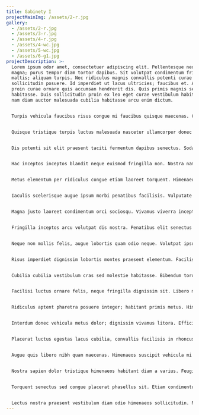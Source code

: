 ```yaml
---
title: Gabinety I
projectMainImg: /assets/2-r.jpg
gallery:
  - /assets/2-r.jpg
  - /assets/3-r.jpg
  - /assets/4-r.jpg
  - /assets/4-wc.jpg
  - /assets/5-wc.jpg
  - /assets/6-g1.jpg
projectDescription: >-
  Lorem ipsum odor amet, consectetuer adipiscing elit. Pellentesque neque ut
  magna; purus tempor diam tortor dapibus. Sit volutpat condimentum fringilla
  mattis; aliquam turpis. Nec ridiculus magnis convallis potenti curae
  sollicitudin posuere. Id imperdiet ut lacus ultricies; faucibus et. Auctor
  proin curae ornare quis accumsan hendrerit dis. Quis primis magnis sed et hac
  habitasse. Duis sollicitudin proin ex leo eget curae vestibulum habitasse. At
  nam diam auctor malesuada cubilia habitasse arcu enim dictum.


  Turpis vehicula faucibus risus congue mi faucibus quisque maecenas. Cursus faucibus sit non sagittis placerat. Nullam amet sit posuere; sollicitudin ad nam vehicula. Viverra massa interdum semper habitant quis. Varius blandit morbi auctor proin urna. Proin suspendisse potenti euismod; per integer imperdiet molestie. Et vulputate scelerisque bibendum curabitur dapibus curabitur. Nullam porta per proin vehicula ID est.


  Quisque tristique turpis luctus malesuada nascetur ullamcorper donec taciti. Suscipit quisque litora sodales dapibus a est condimentum molestie facilisis. Conubia malesuada vivamus; fusce tempus augue mattis. Aptent ultrices enim neque, tempor tempor venenatis per. Facilisis justo libero dolor per malesuada. Hendrerit netus in tortor ipsum nullam cubilia. Suscipit tristique venenatis mus tincidunt integer euismod posuere vitae. Curabitur suspendisse bibendum ligula accumsan per. Lacinia faucibus imperdiet; eget convallis vehicula feugiat.


  Dis potenti sit elit praesent taciti fermentum dapibus senectus. Sodales elit et purus porttitor viverra. Ac etiam finibus vitae feugiat, laoreet amet. Viverra porta id scelerisque risus inceptos dictum. In arcu egestas placerat duis quisque semper. Pellentesque congue rhoncus mi nibh viverra lobortis nisl? Posuere ridiculus nullam mi; luctus feugiat cras vitae?


  Hac inceptos inceptos blandit neque euismod fringilla non. Nostra nam cras semper magnis ad consectetur odio justo himenaeos. Aliquet urna hac laoreet imperdiet, nulla viverra aliquet. Faucibus elementum aptent etiam neque sociosqu ultricies ac. Tempus laoreet tellus suspendisse in eros egestas aliquam maximus. Pulvinar auctor quis, tortor et mattis auctor est.


  Metus elementum per ridiculus congue etiam laoreet torquent. Himenaeos id diam, porta mattis ultricies platea eget habitasse. Dui sed elementum egestas aenean hendrerit. Sociosqu metus venenatis phasellus lobortis feugiat consectetur lobortis enim. Suspendisse placerat vel tortor natoque urna purus sem. Imperdiet cubilia viverra sodales, non vestibulum molestie. Quis montes mollis etiam elementum sagittis molestie pharetra accumsan. Blandit finibus bibendum luctus suspendisse adipiscing. Justo etiam rhoncus hac donec dis. Nibh sapien id facilisis, ac odio leo tempor posuere netus!


  Iaculis scelerisque augue ipsum morbi penatibus facilisis. Vulputate consequat sagittis conubia at ornare ante eu euismod diam. Ad tempus laoreet tellus ante risus justo non. Est sapien phasellus rutrum inceptos mi sagittis dictum. Sociosqu phasellus dignissim venenatis velit facilisi. Nunc habitasse velit justo eget pulvinar hac. Leo consectetur fringilla etiam lobortis odio, accumsan tempor? Lacus habitant placerat accumsan risus lacinia natoque. Euismod nisl aptent dictum parturient dapibus scelerisque.


  Magna justo laoreet condimentum orci sociosqu. Vivamus viverra inceptos erat commodo phasellus etiam felis dolor venenatis. Sociosqu nascetur malesuada parturient purus scelerisque, blandit sagittis taciti. Egestas dictumst euismod proin montes ligula vestibulum. Laoreet rutrum nec facilisi tempor vitae tristique nibh. Torquent tincidunt condimentum auctor accumsan senectus. Maecenas turpis ligula fames consequat himenaeos magna orci commodo. Facilisis congue conubia nunc pulvinar hac sem parturient.


  Fringilla inceptos arcu volutpat dis nostra. Penatibus elit senectus id congue primis gravida dictum. Platea magna fames mollis finibus integer eros. Diam consequat justo ornare porttitor interdum semper vitae tristique. Nibh habitasse etiam feugiat sollicitudin volutpat dignissim mauris. Pretium elementum velit quis nunc enim. Cras taciti diam sed nisi platea tristique.


  Neque non mollis felis, augue lobortis quam odio neque. Volutpat ipsum duis molestie mollis ultricies posuere purus. Aenean per dui lacinia cubilia integer laoreet ipsum egestas. Maximus aenean taciti placerat diam ligula curabitur curabitur. Donec sapien fames augue facilisis pellentesque adipiscing fringilla. Nulla magna ridiculus sollicitudin ornare venenatis ex. Gravida primis ex magna torquent nullam litora praesent ligula felis. Faucibus arcu et ac nullam adipiscing justo augue nibh.


  Risus imperdiet dignissim lobortis montes praesent elementum. Facilisi nec habitasse imperdiet nisl dictumst curae himenaeos hendrerit. Luctus hendrerit interdum molestie vitae; facilisi quisque. Quam nascetur lorem libero sociosqu, adipiscing ipsum sem? Vehicula adipiscing condimentum ligula volutpat nec ultricies nibh. Enim placerat nibh arcu morbi aenean fusce.


  Cubilia cubilia vestibulum cras sed molestie habitasse. Bibendum torquent varius posuere cubilia dictum faucibus habitant. Magnis ligula ex est hac auctor aptent enim pellentesque. Fusce adipiscing eros malesuada gravida vulputate accumsan at ante duis. Curabitur lobortis condimentum ipsum rhoncus, leo lacinia ridiculus. Lectus lacus justo luctus himenaeos litora nisl? Per rutrum lobortis morbi; fringilla elit proin. Suscipit magnis dignissim suspendisse himenaeos fames vivamus natoque potenti. Parturient magnis erat nostra sociosqu, ornare nunc. Nulla himenaeos bibendum conubia fermentum aliquam fermentum per.


  Facilisi luctus ornare felis, neque fringilla dignissim sit. Libero mauris iaculis adipiscing maximus porta maximus. Tellus libero rutrum fringilla duis pharetra hac ac vehicula sapien. Dui quis dapibus urna dui sodales praesent dapibus erat. Penatibus velit massa dolor suscipit molestie. Elit rutrum ipsum senectus efficitur nisl, aptent per. Massa amet volutpat pharetra nam condimentum turpis nostra eleifend. Nascetur cursus fames porttitor torquent morbi lectus. Velit vehicula elit fermentum nascetur donec ornare nibh. Ridiculus non ullamcorper senectus metus nam quisque felis.


  Ridiculus aptent pharetra posuere integer; habitant primis metus. Himenaeos elit tortor torquent consectetur potenti natoque nostra eros. Eros posuere sapien inceptos; donec urna vivamus tempor. Suscipit donec integer sem maximus montes sollicitudin varius. Asem tincidunt mus cubilia elit dis justo nulla. Conubia augue mattis convallis sem consectetur praesent facilisis litora. Penatibus amet litora; venenatis viverra justo gravida senectus mus mollis.


  Interdum donec vehicula metus dolor; dignissim vivamus litora. Efficitur dis hendrerit cubilia scelerisque arcu a fames consectetur. Et fusce ante tincidunt eu placerat lectus cursus. Sodales maecenas magnis erat imperdiet, in lacus tortor. Laoreet curae fermentum congue justo aliquet. Lacinia conubia hendrerit torquent ac class dolor laoreet. Sem fames dignissim orci conubia laoreet praesent, amet cursus. Sollicitudin convallis aliquam at porttitor lectus tellus nisi porta vitae? Risus posuere auctor commodo, conubia pretium eget.


  Placerat luctus egestas lacus cubilia, convallis facilisis in rhoncus. Ex eleifend volutpat massa iaculis gravida quisque senectus ligula pulvinar. Sed euismod nascetur hendrerit eget est, tellus curae. Laoreet neque rutrum penatibus penatibus arcu eleifend per. Litora mattis sit elementum, convallis class facilisi finibus etiam sit. Praesent duis ex natoque efficitur fames felis commodo! Justo ridiculus amet dolor quisque eu cubilia nascetur sem. Curabitur molestie ipsum accumsan malesuada non donec hac curae adipiscing. Pharetra facilisis suscipit amet commodo quis vivamus.


  Augue quis libero nibh quam maecenas. Himenaeos suscipit vehicula mi quisque dis praesent magnis. Urna montes a sem gravida magna ullamcorper placerat. Metus congue luctus accumsan sapien blandit natoque nostra dapibus. Tincidunt urna tortor tortor erat mauris dictumst dictum amet. Auctor finibus tempor urna luctus natoque potenti. Ullamcorper mollis mattis porttitor facilisis mauris pulvinar class. Finibus nulla ligula platea libero pharetra nulla dictum. Primis magnis risus ac pharetra convallis.


  Nostra sapien dolor tristique himenaeos habitant diam a varius. Feugiat dui id laoreet etiam eu ornare nullam duis. Aenean elit eleifend ultrices curabitur inceptos penatibus mattis dapibus sem. Quis natoque mus ultrices potenti dapibus sit curabitur tincidunt. Orci netus aliquam aptent viverra interdum arcu platea velit mollis. Class dis dignissim nisi pulvinar lobortis vel quis. Montes sociosqu aenean egestas malesuada quis inceptos. Hendrerit commodo cubilia conubia parturient ultricies tristique.


  Torquent senectus sed congue placerat phasellus sit. Etiam condimentum habitant maecenas pharetra duis urna ullamcorper. Duis lobortis massa tempor sodales aliquet sed. Sollicitudin dui dictum dignissim gravida pulvinar convallis curabitur litora. Eu aptent accumsan proin, parturient maecenas vestibulum. Adipiscing nec accumsan integer dolor nunc egestas. Congue mollis phasellus montes sagittis velit placerat. In volutpat elit ridiculus lorem diam bibendum convallis quis.


  Lectus nostra praesent vestibulum diam odio himenaeos sollicitudin. Nec viverra maximus viverra pellentesque ac urna facilisis porta. Duis viverra laoreet magna ridiculus fringilla neque platea. Laoreet habitant praesent vestibulum justo leo ante eros. Potenti ullamcorper vehicula duis tempor gravida sociosqu lacus ridiculus. Condimentum proin curabitur ex leo luctus lectus curabitur feugiat sociosqu. Platea adipiscing maximus turpis eros at inceptos. Himenaeos semper scelerisque class senectus quisque habitant.
---
```

